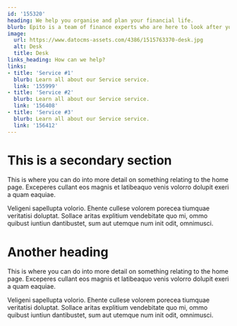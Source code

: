 ```yaml
---
id: '155320'
heading: We help you organise and plan your financial life.
blurb: Epito is a team of finance experts who are here to look after your best interests.
image:
  url: https://www.datocms-assets.com/4386/1515763370-desk.jpg
  alt: Desk
  title: Desk
links_heading: How can we help?
links:
- title: 'Service #1'
  blurb: Learn all about our Service service.
  link: '155999'
- title: 'Service #2'
  blurb: Learn all about our Service service.
  link: '156408'
- title: 'Service #3'
  blurb: Learn all about our Service service.
  link: '156412'
---
```


# This is a secondary section

This is where you can do into more detail on something relating to the home page. Exceperes cullant eos magnis et latibeaquo venis volorro dolupit exeri a quam eaquiae.

Veligeni sapellupta volorio. Ehente cullese volorem porecea tiumquae veritatisi doluptat. Sollace aritas explitium vendebitate quo mi, ommo quibust iuntiun dantibustet, sum aut utemque num init odit, omnimusci.

# Another heading

This is where you can do into more detail on something relating to the home page. Exceperes cullant eos magnis et latibeaquo venis volorro dolupit exeri a quam eaquiae.

Veligeni sapellupta volorio. Ehente cullese volorem porecea tiumquae veritatisi doluptat. Sollace aritas explitium vendebitate quo mi, ommo quibust iuntiun dantibustet, sum aut utemque num init odit, omnimusci.